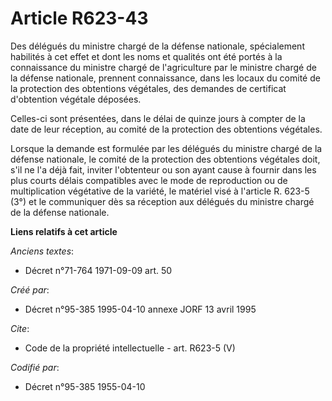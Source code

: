 # Article R623-43

Des délégués du ministre chargé de la défense nationale, spécialement habilités à cet effet et dont les noms et qualités ont
été portés à la connaissance du ministre chargé de l'agriculture par le ministre chargé de la défense nationale, prennent
connaissance, dans les locaux du comité de la protection des obtentions végétales, des demandes de certificat d'obtention
végétale déposées. 

Celles-ci sont présentées, dans le délai de quinze jours à compter de la date de leur réception, au comité de la protection
des obtentions végétales. 

Lorsque la demande est formulée par les délégués du ministre chargé de la défense nationale, le comité de la protection des
obtentions végétales doit, s'il ne l'a déjà fait, inviter l'obtenteur ou son ayant cause à fournir dans les plus courts
délais compatibles avec le mode de reproduction ou de multiplication végétative de la variété, le matériel visé à l'article
R. 623-5 (3°) et le communiquer dès sa réception aux délégués du ministre chargé de la défense nationale.

**Liens relatifs à cet article**

_Anciens textes_:

  - Décret n°71-764 1971-09-09 art. 50

_Créé par_:

  - Décret n°95-385 1995-04-10 annexe JORF 13 avril 1995

_Cite_:

  - Code de la propriété intellectuelle - art. R623-5 (V)

_Codifié par_:

  - Décret n°95-385 1955-04-10
